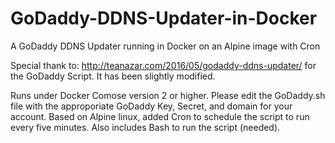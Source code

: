 # GoDaddy-DDNS-Updater-in-Docker
A GoDaddy DDNS Updater running in Docker on an Alpine image with Cron

Special thank to: http://teanazar.com/2016/05/godaddy-ddns-updater/ for the GoDaddy Script. It has been slightly modified.

Runs under Docker Comose version 2 or higher. Please edit the GoDaddy.sh file with the approporiate GoDaddy Key, Secret, and domain for your account. Based on Alpine linux, added Cron to schedule the script to run every five minutes. Also includes Bash to run the script (needed).
